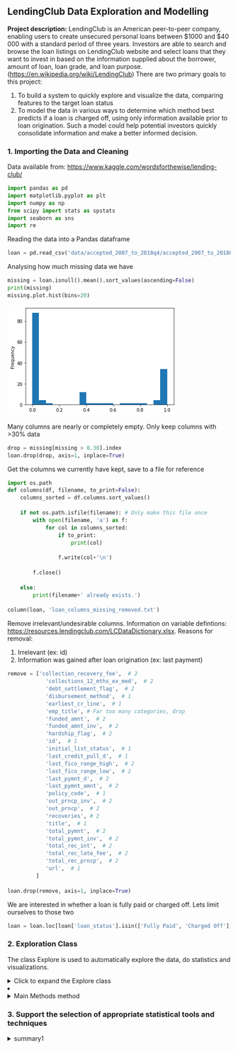 ## LendingClub Data Exploration and Modelling

**Project description:** LendingClub is an American peer-to-peer company, enabling users to create unsecured personal loans between $1000 and $40 000 with a standard period of three years. Investors are able to search and browse the loan listings on LendingClub website and select loans that they want to invest in based on the information supplied about the borrower, amount of loan, loan grade, and loan purpose. (https://en.wikipedia.org/wiki/LendingClub)
There are two primary goals to this project:
1. To build a system to quickly explore and visualize the data, comparing features to the target loan status
2. To model the data in various ways to determine which method best predicts if a loan is charged off, using only information available prior to loan origination. Such a model could help potential investors quickly consolidate information and make a better informed decision. 

### 1. Importing the Data and Cleaning

Data available from: https://www.kaggle.com/wordsforthewise/lending-club/

```python
import pandas as pd
import matplotlib.pyplot as plt
import numpy as np
from scipy import stats as spstats
import seaborn as sns
import re
```

Reading the data into a Pandas dataframe

```python
loan = pd.read_csv('data/accepted_2007_to_2018q4/accepted_2007_to_2018Q4.csv', low_memory=False)
```

Analysing how much missing data we have

```python
missing = loan.isnull().mean().sort_values(ascending=False)
print(missing)
missing.plot.hist(bins=20)
```
<img src="images/missing.png?raw=true"/>

Many columns are nearly or completely empty. Only keep columns with >30% data
```python
drop = missing[missing > 0.30].index
loan.drop(drop, axis=1, inplace=True)
```

Get the columns we currently have kept, save to a file for reference
```python
import os.path
def columns(df, filename, to_print=False):
    columns_sorted = df.columns.sort_values()
    
    if not os.path.isfile(filename): # Only make this file once
        with open(filename, 'a') as f:
            for col in columns_sorted:
                if to_print:
                    print(col)
                    
                f.write(col+'\n')
                
        f.close()
    
    else:
        print(filename+' already exists.')

column(loan, 'loan_columns_missing_removed.txt')
```

Remove irrelevant/undesirable columns. Information on variable defintions: https://resources.lendingclub.com/LCDataDictionary.xlsx.
Reasons for removal:
1. Irrelevant (ex: id)
2. Information was gained after loan origination (ex: last payment)
```python
remove = ['collection_recovery_fee',  # 2
            'collections_12_mths_ex_med',  # 2
            'debt_settlement_flag',  # 2
            'disbursement_method',  # 1
            'earliest_cr_line',  # 1
            'emp_title', # Far too many categories, drop
            'funded_amnt',  # 2
            'funded_amnt_inv',  # 2
            'hardship_flag',  # 2
            'id',  # 1
            'initial_list_status',  # 1
            'last_credit_pull_d',  # 1
            'last_fico_range_high',  # 2
            'last_fico_range_low',  # 2
            'last_pymnt_d',  # 2
            'last_pymnt_amnt',  # 2
            'policy_code',  # 1
            'out_prncp_inv',  # 2
            'out_prncp',  # 2
            'recoveries', # 2
            'title',  # 1
            'total_pymnt',  # 2
            'total_pymnt_inv',  # 2
            'total_rec_int',  # 2
            'total_rec_late_fee',  # 2
            'total_rec_prncp',  # 2
            'url',  # 1
         ]
         
loan.drop(remove, axis=1, inplace=True)
```

We are interested in whether a loan is fully paid or charged off. Lets limit ourselves to those two
```python
loan = loan.loc[loan['loan_status'].isin(['Fully Paid', 'Charged Off'])]
```

### 2. Exploration Class
The class Explore is used to automatically explore the data, do statistics and visualizations.

<details><summary>Click to expand the Explore class</summary>
    
<details><summary>Class initialization</summary>
    
```python
class Explore:    
    """ Explores relations with of a feature with a binary target
    Parameters
    -----------
    feat: string
        The feature being compared to the target
    binary_target: string,
        The binary target. Default is "loan_status"
    as_cat:
        To treat the feature as categorical data. Default False.  
    Attributes
    ----------
    dtype: string
        The feature's data type ('float' or 'object'), automatically determined
    target_values: list, length=2
        The values in the binary target, automatically calculated
    subset: Pandas dataframe
        A subset of the data with only the feature and binary target
    bucket: int, dict or None (default)
        If int, bucket dictionary is automatically made from user defined integer. 
        User defined dictionarys have form: {'bucket_range_name':[min,max],...}, eg. {'0':[0,0], '0+':[1,999]} (numerical)
            OR {'bucket_cat_name':[cat1,cat2,...],...} (categorical)
    """
    
    def __init__(self, 
                 feat, 
                 binary_target='loan_status', 
                 bucket=None,
                 as_cat=False):
        
        self.feat = feat
        self.binary_target = binary_target
        
        # Create a subset of the data from the feature and target
        self.subset = loan.loc[:,[self.feat, binary_target]]
        
        self.as_cat = as_cat
        
        # Drop NaNs, store the result and print for user
        self.num_missing = 0
        na_value_counts = self.subset[feat].isna().value_counts()
        
        if True in na_value_counts.index:
            orginal_num_rows = self.subset.shape[0]
            self.num_missing = na_value_counts[True]
            print(f'{feat} has {self.num_missing} ({(self.num_missing/orginal_num_rows)*100:.2f}%) missing rows. They are dropped.')
            self.subset.dropna(inplace=True)
                  
        else: 
            print(f'{feat} has no missing rows!')
        
        # Determine the feature data type
        if np.issubdtype(self.subset[self.feat], float) and not as_cat:
            self.dtype = 'float'
        else:
            self.dtype = 'object'
        
        # Initialize the self.bucket variable
        if bucket != None:
            if isinstance(bucket, int): # If int, automatically create buckets with user given value of quantiles
                self.bucket = self.quantile_bucketizer(bucket)
                
            elif isinstance(bucket, dict): # If user defined, use that
                self.bucket = bucket
            
            self.bucketize_data() # Finally, bucketize the data
            
        else:
            self.bucket = None
        
        # Create the target_values list, i.e. the two binary values in the target
        self.target_values = []
        self.target_values.append(self.subset[binary_target].unique()[0])
        self.target_values.append(self.subset[binary_target].unique()[1])
```

</details>

<details><summary>Data transformation methods</summary>    

<ul>
<li><details><summary>Methods related to the bucket dictionary</summary>
The bucket dictionary allows for data to categorized based on "buckets". For example, we may want the data to be placed into buckets for all values 0 and everthing greater than 0.

<ul>    
<li><details><summary>bucket_key_words method</summary>
    
```python
    def bucket_key_words(self):
        '''Allows bucket dictionary to have key words inputted for convenience  
        '''
        if self.dtype == 'float' and not self.as_cat:
            # Create new bucket dict to replace old one (prevents dictionary iteration errors when replacing key:values)
            new_bucket = dict() 
            
            for key in self.bucket:
                value = self.bucket[key]
                
                # If a single integer passed, make the range [value, value]
                if isinstance(value, int):
                    new_bucket['['+str(value)+','+str(value)+']'] = [value, value]
                
                # If values are a list, search for key words (currently 'min' or 'max')
                elif isinstance(value, list):
                    new_list = [None for i in range(0, len(value))]
                    for i in range(0, len(value)):
                        new_list[i] = self.bucket[key][i]
                        
                        if isinstance(new_list[i], str):
                            if list_val == 'min':
                                new_list[i] = self.subset[self.feat].min()

                            elif list_val == 'max':
                                 new_list[i] = self.subset[self.feat].max()
                        
                    new_bucket[key] = new_list

                # If value is a string
                elif isinstance(value, str):
                    # '+' in the string value indicates we want a range greater (or equal) to the value
                        # Input should be of form '{int_val}+' OR '{int_val}+=' OR '{int_val}=+'
                    if '+' in value:
                        
                        # = present, so we want to replace with closed interval '[int_val,max]':[int_val,max]
                        if '=' in value:
                            int_val = int(value[:-2]) #
                            left_bracket = '['
                            
                        # No =, so we want to replace with left open interval '(int_val,max]':[int_val,max] 
                        else: 
                            int_val = int(value[:-1])
                            left_bracket = '('
                        
                        max_val = self.subset[self.feat].max()
                        
                        # Set new key with proper formatting and value, delete old key
                        new_bucket[left_bracket+str(int_val)+','+str(max_val)+']'] = [int_val, max_val]
                    
                    else:
                        # Determine if a string number (ex: '123') is inputted, range to be [int_value, int_value]
                        is_number = True
                        for s in value:
                            if not s.isdigit():
                                is_number = False
                        
                        if is_number:
                            int_value = int(value)
                            new_bucket['['+value+','+value+']'] = [int_value, int_value]
                         
            # Replace with new bucket
            self.bucket = new_bucket
```

</details>
</li>

<li><details><summary>quantile_bucketizer method method</summary>
    
```python    
    def quantile_bucketizer(self, numq=4, frmt='.2f'):
        ''' Automatically creates a bucket dictionary using quantiles for the data
        Parameters
        -----------
        numq: int
            Number of quantiles to break the data into
        frmt: string
            Formatting for the values, '.2f' for two decimals, 'nodec' for no decimals
        '''
        
        quantiles = dict()
        
        for i in range(-1,numq): #-1 to include the "zeroeth quartile" (min)
            val = self.subset[self.feat].quantile(( 1/numq) * (i+1))
            quantiles[i+1] = val

        bucket = dict()
        
        for key in quantiles:
            if key < numq:
                lower = quantiles[key]
                upper = quantiles[key + 1]

                if frmt == '.2f':
                    lower_format = f'{lower:.2f}'
                    upper_format = f'{upper:.2f}'

                elif frmt == 'nodec':
                    lower_format = f'{lower:.0f}'
                    upper_format = f'{upper:.0f}'

                if key != numq-1: 
                    key_string = '['+lower_format+','+upper_format+')'
                
                else: # If it is the last value, we want fully closed brackets
                    key_string = '['+lower_format+','+upper_format+']'
                
                bucket[key_string] = [lower, upper]

        print(f'Bucket automatically computed for {numq} quantiles:\n{bucket}')
        return bucket
``` 

</details>  
</li>


<li><details><summary>bracket_type method</summary>
    
```python    
    def bracket_type(self, value):
        ''' Uses simple regular expressions to determine bracket type (open, left open, right open, closed)
        from the key in the bucket dictionary. 
        Parameters| value, string
        '''
        if re.match('(\[.*\])', value) != None: return 'c'
        
        elif re.match('(\(.*\])', value) != None: return 'l'
        
        elif re.match('(\[.*\))', value) != None: return 'r'
        
        elif re.match('(\(.*\))', value) != None: return 'o'
        
        else: return False
```
</li>
</details>
    
<li><details><summary>bucketize_data method</summary>

```python
    def bucketize_data(self, new=None):
        '''Using the bucket dictionary, sort the data into their buckets
        Parameters| new: User defined bucket dictionary or None (default) 
        '''
        if new == None and 'bucketized_'+self.feat in self.subset.columns:
            pass # Do nothing if already bucketized
        
        else:
            if self.bucket == None and new == None: 
                # Create a bucket dictionary if necessary, default 10
                self.bucket = self.quantile_bucketizer(10)
                
            if new != None:
                if isinstance(new, int): # If int given, automake with quantile_bucketizer function
                    self.bucket = self.quantile_bucketizer(numq=new)
                
                else:    
                    self.bucket = new # If new bucket given (and not int), set it
                
            # In case there are bucket key words
            self.bucket_key_words()
            
            # With everything set up, perform the bucketization
            self.bucketize()
```

</details>
</li>

<li><details><summary>bucketize method</summary>

```python
    def bucketize(self):
        ''' Bucketizes the data. self.bucket_dict format should have a format like this when called:
        {'[num1,num2]':[num1,num2], 
         '[num3,num4)':[num3,num4],
         '(num5,num6]':[num5,num6],
         '(num7,num8)':[num7,num8]}
         The bracket types in the string key determines the type of inclusion used.
         Calling self.bucket_key_words() prior ensures any valid key words are put into this format
        '''
        # Categorical bucketizing
        if self.dtype == 'object' or self.as_cat: 
            for key in self.bucket:
                indices = (self.subset[self.feat].isin(self.bucket[key]))
                self.subset.loc[indices, 'bucketized_'+self.feat] = key
                
                
        # Numerical bucketizing
        else:
            for key in self.bucket:
                # Determine the type of inclusion
                bracket_type = self.bracket_type(key)

                # Extract the boundaries 
                lower = self.bucket[key][0]
                upper = self.bucket[key][1]

                # Determine the indices using the correct inclusion
                if bracket_type == 'c': # Closed
                    indices = (self.subset[self.feat] >= lower) & (self.subset[self.feat] <= upper)

                elif bracket_type == 'l': # Left open
                    indices = (self.subset[self.feat] > lower) & (self.subset[self.feat] <= upper)

                elif bracket_type == 'r': # Right open
                    indices = (self.subset[self.feat] >= lower) & (self.subset[self.feat] < upper)

                elif bracket_type == 'o': # Open
                    indices = (self.subset[self.feat] > lower) & (self.subset[self.feat] < upper)

                # Using the indices, replace the data with the bucket key in a new 'bucketized'+self.feat column
                self.subset.loc[indices, 'bucketized_'+self.feat] = key
```
</details>
</li>
  
</details>
</li>
</ul>

<li><details><summary>Other Transformations method</summary>

<ul>
<li><details><summary>log_tansform method</summary>

```python
    def log_transform(self):
        ''' Performs a log transformation of the data, only if not done already
        '''
        if 'log_'+self.feat in self.subset.columns:
            pass # Do nothing if already log transformed
        
        else: 
            self.subset['log_'+self.feat] = self.subset[self.feat].apply(lambda x: np.log(x+1))
```

</details>
</li>


<li><details><summary>delete_values method</summary>

```python
    def delete_values(self, values):
        '''Deletes values from a given list. List values can be strings, integers or length 2 lists (ranges to delete)
        '''
        for val in values:
            if isinstance(val, str) or isinstance(val, int):
                self.subset = self.subset[self.subset[self.feat] != val]
            
            elif isinstance(val, list):
                self.subset = self.subset[~self.subset[self.feat].between(val[0], val[1], inclusive=True)]
 ```

</details>
</li>

</details>
</li>
</ul>

</details>
</li>
</ul>
 
<li><details><summary>Main Methods method</summary>
Main methods for statistics and visualization. 

<ul>
<li><details><summary>do_stats method</summary>

```python
    def do_stats(self, prefix=''):
        ''' Runs statistics on the data.
        Parameters| prefix: string, for using transformed data
        '''
        feat = self.add_prefix(prefix)
        
        # Statistics for numerical comparison, using Mann-Whitney U test
        if self.dtype == 'float' and not self.as_cat and not 'bucketized' in feat:
            grouped_by_values = {key:None for key in 
                                         self.subset[self.binary_target].unique()}

            for i in self.subset[self.binary_target].unique():
                grouped_by_values[i] = self.subset[
                    self.subset[self.binary_target] == i][feat]

            median_diff = grouped_by_values[self.target_values[0]].median() \
                - grouped_by_values[self.target_values[1]].median()
            
            self.stats = spstats.mannwhitneyu(grouped_by_values[self.target_values[0]], 
                                   grouped_by_values[self.target_values[1]])
            

            print(self.stats)
            print(f'{feat} median difference for {self.target_values[0]} - {self.target_values[1]}: {median_diff:.4f}')
            
        # For categorical-to-categorical comparison (ChiSq independence on contingency table)
        else:
            contingency_table = pd.crosstab(self.subset[self.binary_target], 
                                            self.subset[self.feat])
            
            s = spstats.chi2_contingency(contingency_table)
            self.stats = {'ChiSq':s[0], 'p_value':s[1]}

            print(self.stats)     
```   

</details>
</li>

<li><details><summary>plot_counts method</summary>

```python
    def plot_counts(self, prefix=''):
        ''' For plotting a graph of the data counts, to see the distribution
        Parameters| prefix: string, for using transformed data
        '''
        feat = self.add_prefix(prefix)
        fig, ax = plt.subplots(figsize=(12,4))
        
        # For numerical data, use a histogram (don't do if treated as categorical or prefix is bucketized)
        if self.dtype == 'float' and not self.as_cat and not 'bucketized' in feat:
            ax = sns.histplot(self.subset[feat], ax=ax)
            ax.set_title(feat+' Counts')
        
        # For categorical data, use a countplot
        else: 
            ax = sns.countplot(x=self.subset[feat], 
                                  order=sorted(self.subset[feat].unique(), key=self.natural_key),
                                  ax=ax,
                                  color='orange')
            plt.setp(ax.get_xticklabels(), rotation=45)

            ax.set_title(feat+' Counts')    
            ax.set_xlabel(feat)
        
        plt.tight_layout()
```

</details>
</li>

<li><details><summary>plot numerical data method</summary>

```python
    def plot_num(self, prefix=''):
        ''' For plotting a comparison between the binary target_values for numerical data
        Parameters| prefix: string, for using transformed data
        '''
        feat = self.add_prefix(prefix)
        fig, ax = plt.subplots(figsize=(12,4))
        
        ax = sns.boxplot(x=feat, y=self.binary_target, 
                          data=self.subset, ax=ax)
        ax.set_title(f'Boxplots comparing {self.target_values[0]} vs {self.target_values[1]} for '+feat)
        
        plt.tight_layout()
```

</details>
</li>

<li><details><summary>plot categorical data method</summary>

```python
    def plot_cat(self, prefix='', target_value_compared=1):
        ''' For comparing categorical data, using a barplot to compare rates of target_value_compared
        for each category.
        Parameters
        -----------
        prefix: string, 
            For using transformed data
        target_value_compared: int, 
            The index in the target_values list of the target value to be compared. Default 1.
        '''
        feat = self.add_prefix(prefix)
        fig, ax = plt.subplots(figsize=(12,4))
        
        rate_name = self.target_values[target_value_compared]
        
        rate = self.subset.groupby(
            feat)[self.binary_target].value_counts(normalize=True).loc[:, rate_name]

        pal = sns.color_palette("Reds_d", len(rate.values))
        rank = rate.values.argsort().argsort()
        ax = sns.barplot(x=rate.index, 
                        y=rate.values,
                        order=sorted(rate.index, key=self.natural_key),
                        palette=np.array(pal)[rank])
        plt.setp(ax.get_xticklabels(), rotation=45)

        ax.set_title(f'{rate_name} Rate vs ' + feat)
        ax.set_ylabel(f'Rate {rate_name}')
        ax.set_xlabel(feat)
        
        plt.tight_layout()
```        

</details>
</li>

<li><details><summary>Other methods</summary>
Appendage methods for working with the data or convenience

<ul>
<li><details><summary>add_prefix method</summary>

```python
    def add_prefix(self, prefix):
        '''Takes a given prefix (currently only looking at first letter) 
        and returns appriopriate feature name (changing nothing if empty string '' passed)
        Also calls for the appropriate transformation (only actually done if necessary, allows for transformations
        to be performed without explicitly calling for it). 
        Returns the prefix + feature name. '''

        p = ''

        if len(prefix) > 0:
            if prefix[0] == 'l':
                self.log_transform()
                p = 'log_'

            elif prefix[0] == 'b':
                self.bucketize_data()
                p = 'bucketized_'

        return p + self.feat
```


</details>
</li>

<li><details><summary>natural_key methods</summary>

```python
    def natural_key(self, string_):
        ''' To "naturally" sort strings with numbers (ex: so [2,9] comes before [10,99])
        Only used in plotting count & categorical graphs with string number categories
        I strip the first/last (string_[1:-1]) as this will look at things of the form '[num1,num2]'
        See https://blog.codinghorror.com/sorting-for-humans-natural-sort-order/'''
        string_ = str(string_)
        
        # If brackets are present, strip those so the first number is what's taken into account
        if isinstance(string_, str) and ('[' in string_ or '(' in string_):
            return [int(s) if s.isdigit() else s for s in re.split(r'(\d+)', string_[1:-1])]
        
        else:
            return [int(s) if s.isdigit() else s for s in re.split(r'(\d+)', string_)]
```

</details>
</li>

<li><details><summary>auto convenience method</summary>

```python
    def auto(self, log=False, bucket=None):
        ''' Convenience method for automatiically doing stats and the desired plots
        '''
        self.do_stats()
        only_buckets = False
        
        bucket_px = ''
        if bucket != None:
            if not isinstance(bucket, bool) and isinstance(bucket, int):
                self.bucketize_data(bucket)
            
            if bucket == 'only buckets':
                only_buckets = True
            
            bucket_px = 'bucket'
        
        log_px = ''
        
        if log: 
            log_px = 'log'
               
        if only_buckets:
            self.plot_counts(bucket_px)
            self.plot_cat(bucket_px)
        
        elif self.dtype == 'float':
            self.plot_counts(log_px)
            self.plot_num(log_px)
            self.plot_cat('bucket')
        
        elif self.dtype == 'object':
            self.plot_counts(log_px)
            self.plot_cat(bucket_px)
```

</details>
</li>
</ul>

</details>
</li>
</ul>



</details>

### 3. Support the selection of appropriate statistical tools and techniques

<details><summary>summary1</summary>

<ul>
<li><details><summary>summary1.1</summary>
Text!
    
<ul>
    <li><details><summary>summary1.1.1</summary>
    
    ```python
    def derp(self):
    print('derp')
    ```
    
</details>
</li>

    
<li><details><summary>summary1.1.2</summary>
    
    ```python
    def herp(self):
    print('herp')
    ```

</details>
</li>
</ul>

</details>
</ul>

### 4. Provide a basis for further data collection through surveys or experiments

Sed ut perspiciatis unde omnis iste natus error sit voluptatem accusantium doloremque laudantium, totam rem aperiam, eaque ipsa quae ab illo inventore veritatis et quasi architecto beatae vitae dicta sunt explicabo. 

For more details see [GitHub Flavored Markdown](https://guides.github.com/features/mastering-markdown/).
